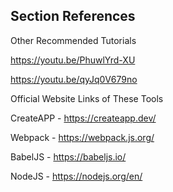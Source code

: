 ## Section References
Other Recommended Tutorials

https://youtu.be/PhuwlYrd-XU

https://youtu.be/qyJq0V679no



Official Website Links of These Tools

CreateAPP - https://createapp.dev/

Webpack - https://webpack.js.org/

BabelJS - https://babeljs.io/

NodeJS - https://nodejs.org/en/
